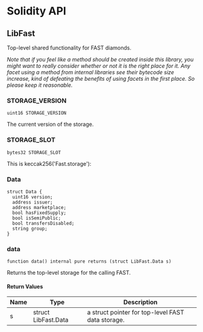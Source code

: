 # Solidity API

## LibFast

Top-level shared functionality for FAST diamonds.

_Note that if you feel like a method should be created inside this library, you might want to really consider
whether or not it is the right place for it. Any facet using a method from internal libraries see their bytecode
size increase, kind of defeating the benefits of using facets in the first place. So please keep it reasonable._

### STORAGE_VERSION

```solidity
uint16 STORAGE_VERSION
```

The current version of the storage.

### STORAGE_SLOT

```solidity
bytes32 STORAGE_SLOT
```

This is keccak256('Fast.storage'):

### Data

```solidity
struct Data {
  uint16 version;
  address issuer;
  address marketplace;
  bool hasFixedSupply;
  bool isSemiPublic;
  bool transfersDisabled;
  string group;
}
```

### data

```solidity
function data() internal pure returns (struct LibFast.Data s)
```

Returns the top-level storage for the calling FAST.

#### Return Values

| Name | Type | Description |
| ---- | ---- | ----------- |
| s | struct LibFast.Data | a struct pointer for top-level FAST data storage. |


